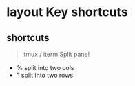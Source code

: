# layout Key shortcuts

## shortcuts

> tmux / iterm Split pane!

- % split into two cols
- " split into two rows

## 